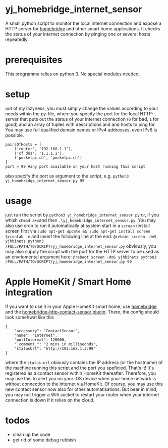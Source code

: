 # yj_homebridge_internet_sensor
A small python script to monitor the local internet connection and expose a HTTP server for [homebridge](https://github.com/homebridge/homebridge) and other smart home applications.
It checks the status of your internet connection by pinging one or several hosts repeatedly.

# prerequisites
This programme relies on python 3.
No special modules needed. 
# setup
out of my lazyness, you must simply change the values according to your needs within the py-file, where you specify the port for the local HTTP-server that puts out the status of your internet connection (`0` for bad, `1` for good) and an array of tuples with descriptions and and hosts to ping for. You may use full qualified domain names or IPv4  addresses, even IPv6 is possible.
```
pairsOfHosts = [
    ('router', '192.168.1.1'),
    ('cf dns', '1.1.1.1'),
    ('pocketpc.ch', 'pocketpc.ch')
]
port = 99 #any port available on your host running this script
```
 also specify the port as argument to the script, e.g. 
`python3 yj_homebridge_internet_sensor.py 99`
# usage
just run the script by 
`python3 yj_homebridge_internet_sensor.py` or, if you whish `chmod a+x`and then `.\yj_homebridge_internet_sensor.py`.
You may also use cron to run it automatically at system start in a `screen` (install screen first via `sudo apt-get update && sudo apt-get install screen`
`$crontab -e`
and insert the following line at the end:
`@reboot screen -dmS yjhbinets python3 /FULL/PATH/TO/SCRIPT/yj_homebridge_internet_sensor.py`
obviously, you may also supply the script with the port for the HTTP server to be used as an envriomental argument here:
`@reboot screen -dmS yjhbinets python3 /FULL/PATH/TO/SCRIPT/yj_homebridge_internet_sensor.py 99`

# Apple HomeKit / Smart Home integration
If you want to use it in your Apple HomeKit smart home, use [homebridge](https://www.homebridge.org) and the [homebridge-http-contact-sensor plugin](https://github.com/cyakimov/homebridge-http-contact-sensor).
There, the config should look somehwat like this
```
{
    "accessory": "ContactSensor",
    "name": "Internet",
    "pollInterval": 120000,
    "_comment_": "2 mins in milliseonds",
    "statusUrl": "http://192.168.1.3:99"
}
```
where the `status-url` obiously contains the IP address (or the hostname) of the machine running this script and the port you speficied.
That's it! It's registered as a contact sensor within HomeKit thereafter. Therefore, you may use this to alert you on your iOS device when your home network is without connection to the internet via HomeKit. Of course, you may use this new contact sensor now also for other automatisations. But bear in mind, you may not trigger a Wifi socket to restart your router when your internet connection is down if it relies on the cloud.

# todos
- clean up the code
- get rid of some debug rubbish

